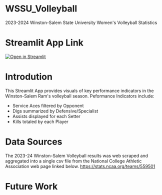 # WSSU_Volleyball
2023-2024 Winston-Salem State University Women's Volleyball Statistics

# Streamlit App Link
[![Open in Streamlit](https://static.streamlit.io/badges/streamlit_badge_black_white.svg)](https://wssuvolleyball.streamlit.app/)

# Introdution
This Streamlit App provides visuals of key performance indicators in the Winston-Salem Ram's volleyball season.
Peformance Indicators include:
- Service Aces filtered by Opponent
- Digs summarized by Defensive/Specialist
- Assists displayed for each Setter
- Kills totaled by each Player

# Data Sources
The 2023-24 Winston-Salem Volleyball results was web scraped and aggregated into a single csv file from the National College Athletic Association web page linked below.
https://stats.ncaa.org/teams/559501

# Future Work
